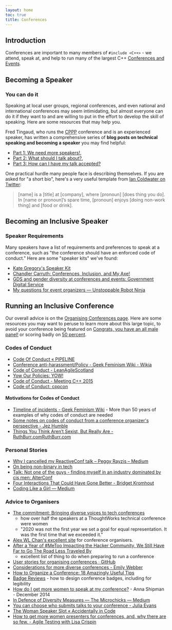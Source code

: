 ```yaml
---
layout: home
toc: true
title: Conferences
---
```


<!-- todo redirect * [Conference Resources](/resources/conference-resources/) to here -->

## Introduction

Conferences are important to many members of `#include <C++>` - we attend, speak at, and help to run many of the largest C++ [Conferences and Events](/conferences/).

## Becoming a Speaker

### You can do it

Speaking at local user groups, regional conferences, and even national and international conferences may seem intimidating, but almost everyone can do it if they want to and are willing to put in the effort to develop the skill of speaking. Here are some resources that may help you.

Fred Tingaud, who runs the [CPPP](https://cppp.fr) conference and is an experienced speaker, has written a comprehensive series of **blog posts on technical speaking and becoming a speaker** you may find helpful:    
* [Part 1: We need more speakers!](https://fredtingaud.github.io/talking-reasons/), 
* [Part 2: What should I talk about?](https://fredtingaud.github.io/talking-subject/), 
* [Part 3: How can I have my talk accepted?](https://fredtingaud.github.io/talking-cfp/)

One practical hurdle many people face is describing themselves. If you are asked for "a short bio", here's a very useful template from [Ian Coldwater on Twitter](https://twitter.com/IanColdwater/status/1310662547012493312):

> [name] is a [title] at [company], where [pronoun] [does thing you do]. In [name or pronoun]’s spare time, [pronoun] enjoys [doing non-work thing] and [food or drink].

## Becoming an Inclusive Speaker

### Speaker Requirements

Many speakers have a list of requirements and preferences to speak at a conference, such as "the conference should have an enforced code of conduct." Here are some "speaker kits" we've found:

* [Kate Gregory's Speaker Kit](http://www.gregcons.com/SpeakerKit.aspx)
* [Chandler Carruth: Conferences, Inclusion, and My Axe!](https://medium.com/@chandlerc/conferences-inclusion-and-my-axe-f1f2a994419c)
* [GDS and gender diversity at conferences and events: Government Digital Service](https://gds.blog.gov.uk/2016/03/08/gds-and-gender-diversity-at-conferences-and-events/)
* [My questions for event organizers &#8212; Unstoppable Robot Ninja](http://unstoppablerobotninja.com/entry/my-questions-for-event-organizers/)

## Running an Inclusive Conference

Our overall advice is on the [Organising Conferences page](/conferences/organising-conferences/). Here are some resources you may want to peruse to learn more about this large topic, to avoid your conference being featured on [Congrats, you have an all male panel!](http://allmalepanels.tumblr.com/) or scoring badly on [50 percent](http://50prozent.speakerinnen.org/en/).


### Codes of Conduct

* [Code Of Conduct « PIPELINE](https://pipelineconf.info/about/code-of-conduct/)
* [Conference anti-harassment/Policy - Geek Feminism Wiki - Wikia](http://geekfeminism.wikia.com/wiki/Conference_anti-harassment/Policy)
* [Code of Conduct - LeanAgileScotland](https://leanagile.scot/2018/code-of-conduct/)
* [Yow Our Policies: YOW!](http://yowconference.com.au/policies/)
* [Code of Conduct - Meeting C++ 2015](http://meetingcpp.com/index.php/newsreader/items/code-of-conduct.html)
* [Code of Conduct: cppcon](http://cppcon.org/codeofconduct/)

#### Motivations for Codes of Conduct

* [Timeline of incidents - Geek Feminism Wiki](http://geekfeminism.wikia.com/wiki/Timeline_of_incidents) - More than 50 years of examples of why codes of conduct are needed
* [Some notes on codes of conduct from a conference organizer's perspective - Jez Humble](https://gist.github.com/jezhumble/47aebaa31ba7cf67e2b8)
* [Things You Think Aren’t Sexist, But Really Are - RuthBurr.comRuthBurr.com](http://www.ruthburr.com/things-you-think-arent-sexist/#.WYDWv53TXL1)

### Personal Stories

* [Why I cancelled my ReactiveConf talk – Peggy Rayzis – Medium](https://medium.com/@peggyrayzis/why-i-cancelled-my-reactiveconf-talk-3a463bf14bd8)
* [On being non-binary in tech](http://www.kitation.co.uk/2015/11/17/on-being-nb-in-tech.html)
* [Talk: Not one of the guys - finding myself in an industry dominated by cis men: AlterConf](https://alterconf.com/talks/not-one-guys-finding-myself-industry-dominated-cis-men)
* [Four Interactions That Could Have Gone Better - Bridget Kromhout](http://bridgetkromhout.com/blog/2014/09/22/four-interactions-that-could-have-gone-better/)
* [Coding Like a Girl — Medium](https://medium.com/@sailorhg/coding-like-a-girl-595b90791cce)

### Advice to Organisers

* [The commitment: Bringing diverse voices to tech conferences](https://www.thoughtworks.com/insights/blog/commitment-bringing-diverse-voices-tech-conferences)
  * how over half the speakers at a ThoughtWorks technical conference were women
  * "2020 was not the first year we set a goal for equal representation. It was the first time that we exceeded it."
* [Alex WL Chan's excellent site](https://alexwlchan.net/ideas-for-inclusive-events/short-version/) for conference organisers.
* [After a Year of #MeToo Impacting the Hacker Community, We Still Have Far to Go The Road Less Traveled By](http://deviating.net/words/?p=821)
	* excellent list of thing to do when preparing to run a conference
* [User stories for organising conferences  · GitHub](https://gist.github.com/doismellburning/6ef44a51df271bca4782)
* [Considerations for more diverse conferences - Emily Webber](http://emilywebber.co.uk/considerations-for-more-diverse-conferences/)
* [How to Organize a Conference: 18 Amazingly Useful Tips](https://medium.com/tedx-experience/how-to-organize-a-conference-567fb50ccdbd#.hju33o8o4)
* [Badge Reviews](https://badge.reviews/) - how to design conference badges, including for legibility
* [How do I get more women to speak at my conference?](http://www.annashipman.co.uk/jfdi/how-to-get-women-speakers.html) - Anna Shipman - December 2014
* [In Defence of Diversity Measures — The Microchicks — Medium](https://medium.com/the-microchicks/in-defence-of-diversity-measures-48e4702b1dbd)
* [You can choose who submits talks to your conference - Julia Evans](http://jvns.ca/blog/2015/03/06/you-can-choose-who-submits-talks-to-your-conference/)
* [The Woman Speaker Slot « Accidentally in Code](http://www.catehuston.com/blog/2015/03/11/the-woman-speaker-slot/)
* [How to get more women presenters for conferences, and, why there are so few. - Agile Testing with Lisa Crispin](http://lisacrispin.com/2016/04/17/get-women-presenters-conferences/)

